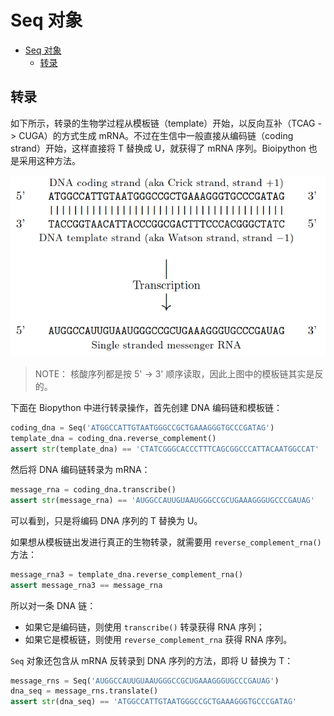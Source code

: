 # Seq 对象

- [Seq 对象](#seq-对象)
  - [转录](#转录)

## 转录

如下所示，转录的生物学过程从模板链（template）开始，以反向互补（TCAG -> CUGA）的方式生成 mRNA。不过在生信中一般直接从编码链（coding strand）开始，这样直接将 T 替换成 U，就获得了 mRNA 序列。Bioipython 也是采用这种方法。

![](images/2021-10-08-15-28-58.png)

> NOTE： 核酸序列都是按 5' -> 3' 顺序读取，因此上图中的模板链其实是反的。

下面在 Biopython 中进行转录操作，首先创建 DNA 编码链和模板链：

```py
coding_dna = Seq('ATGGCCATTGTAATGGGCCGCTGAAAGGGTGCCCGATAG')
template_dna = coding_dna.reverse_complement()
assert str(template_dna) == 'CTATCGGGCACCCTTTCAGCGGCCCATTACAATGGCCAT'
```

然后将 DNA 编码链转录为 mRNA：

```py
message_rna = coding_dna.transcribe()
assert str(message_rna) == 'AUGGCCAUUGUAAUGGGCCGCUGAAAGGGUGCCCGAUAG'
```

可以看到，只是将编码 DNA 序列的 T 替换为 U。

如果想从模板链出发进行真正的生物转录，就需要用 `reverse_complement_rna()` 方法：

```py
message_rna3 = template_dna.reverse_complement_rna()
assert message_rna3 == message_rna
```

所以对一条 DNA 链：

- 如果它是编码链，则使用 `transcribe()` 转录获得 RNA 序列；
- 如果它是模板链，则使用 `reverse_complement_rna` 获得 RNA 序列。

`Seq` 对象还包含从 mRNA 反转录到 DNA 序列的方法，即将 U 替换为 T：

```py
message_rns = Seq('AUGGCCAUUGUAAUGGGCCGCUGAAAGGGUGCCCGAUAG')
dna_seq = message_rns.translate()
assert str(dna_seq) == 'ATGGCCATTGTAATGGGCCGCTGAAAGGGTGCCCGATAG'
```

